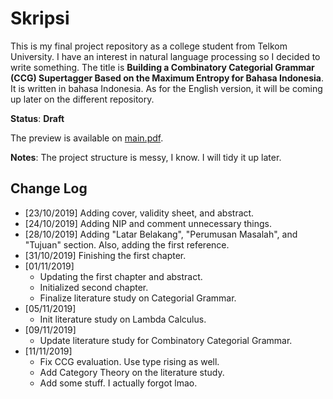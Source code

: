 # Skripsi

This is my final project repository as a college student from Telkom University.
I have an interest in natural language processing so I decided to write something.
The title is **Building a Combinatory Categorial Grammar (CCG) Supertagger
Based on the Maximum Entropy for Bahasa Indonesia**.
It is written in bahasa Indonesia.
As for the English version, it will be coming up later on the different repository.

**Status**: **Draft**

The preview is available on [main.pdf](main.pdf).

**Notes**:
The project structure is messy, I know.
I will tidy it up later.

## Change Log

- \[23/10/2019\] Adding cover, validity sheet, and abstract.
- \[24/10/2019\] Adding NIP and comment unnecessary things.
- \[28/10/2019\] Adding "Latar Belakang", "Perumusan Masalah", and "Tujuan" section.
  Also, adding the first reference.
- \[31/10/2019\] Finishing the first chapter.
- \[01/11/2019\]
  - Updating the first chapter and abstract.
  - Initialized second chapter.
  - Finalize literature study on Categorial Grammar.
- \[05/11/2019\]
  - Init literature study on Lambda Calculus.
- \[09/11/2019\]
  - Update literature study for Combinatory Categorial Grammar.
- \[11/11/2019\]
  - Fix CCG evaluation. Use type rising as well.
  - Add Category Theory on the literature study.
  - Add some stuff. I actually forgot lmao.